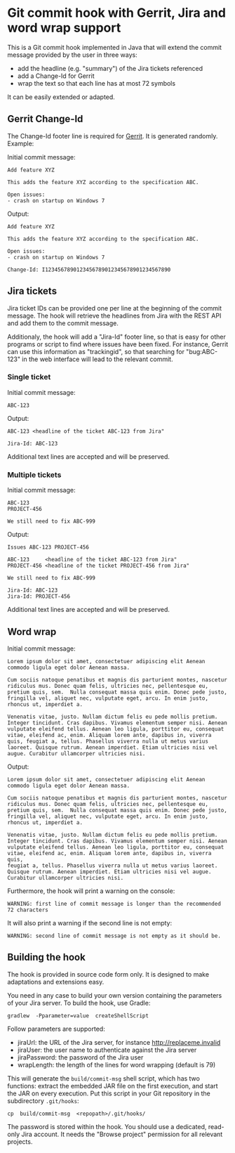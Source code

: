 # Git commit hook with Gerrit, Jira and word wrap support

This is a Git commit hook implemented in Java that will extend the commit message provided by the user in three ways:

* add the headline (e.g. "summary") of the Jira tickets referenced
* add a Change-Id for Gerrit
* wrap the text so that each line has at most 72 symbols

It can be easily extended or adapted.

## Gerrit Change-Id

The Change-Id footer line is required for [Gerrit](http://gerrit.googlesource.com/). It is generated randomly. Example:

Initial commit message:

```
Add feature XYZ

This adds the feature XYZ according to the specification ABC. 

Open issues:
- crash on startup on Windows 7 
```

Output:

```
Add feature XYZ

This adds the feature XYZ according to the specification ABC. 

Open issues:
- crash on startup on Windows 7 

Change-Id: I1234567890123456789012345678901234567890
```

## Jira tickets

Jira ticket IDs can be provided one per line at the beginning of the commit message. The hook will retrieve the headlines from Jira with the REST API and add them to the commit message.

Additionaly, the hook will add a "Jira-Id" footer line, so that is easy for other programs or script to find where issues have been fixed. For instance, Gerrit can use this information as "trackingid", so that searching for "bug:ABC-123" in the web interface will lead to the relevant commit.

### Single ticket

Initial commit message:

```
ABC-123
```

Output:

```
ABC-123 <headline of the ticket ABC-123 from Jira"

Jira-Id: ABC-123
```

Additional text lines are accepted and will be preserved.

### Multiple tickets

Initial commit message:

```
ABC-123
PROJECT-456

We still need to fix ABC-999
```

Output:

```
Issues ABC-123 PROJECT-456

ABC-123     <headline of the ticket ABC-123 from Jira"
PROJECT-456 <headline of the ticket PROJECT-456 from Jira"

We still need to fix ABC-999

Jira-Id: ABC-123
Jira-Id: PROJECT-456
```

Additional text lines are accepted and will be preserved.

## Word wrap

Initial commit message:

```
Lorem ipsum dolor sit amet, consectetuer adipiscing elit Aenean commodo ligula eget dolor Aenean massa.

Cum sociis natoque penatibus et magnis dis parturient montes, nascetur ridiculus mus. Donec quam felis, ultricies nec, pellentesque eu, pretium quis, sem.  Nulla consequat massa quis enim. Donec pede justo, fringilla vel, aliquet nec, vulputate eget, arcu. In enim justo, rhoncus ut, imperdiet a.

Venenatis vitae, justo. Nullam dictum felis eu pede mollis pretium. Integer tincidunt. Cras dapibus. Vivamus elementum semper nisi. Aenean vulputate eleifend tellus. Aenean leo ligula, porttitor eu, consequat vitae, eleifend ac, enim. Aliquam lorem ante, dapibus in, viverra quis, feugiat a, tellus. Phasellus viverra nulla ut metus varius laoreet. Quisque rutrum. Aenean imperdiet. Etiam ultricies nisi vel augue. Curabitur ullamcorper ultricies nisi.
```

Output:

```
Lorem ipsum dolor sit amet, consectetuer adipiscing elit Aenean commodo ligula eget dolor Aenean massa.

Cum sociis natoque penatibus et magnis dis parturient montes, nascetur
ridiculus mus. Donec quam felis, ultricies nec, pellentesque eu,
pretium quis, sem.  Nulla consequat massa quis enim. Donec pede justo,
fringilla vel, aliquet nec, vulputate eget, arcu. In enim justo,
rhoncus ut, imperdiet a.

Venenatis vitae, justo. Nullam dictum felis eu pede mollis pretium.
Integer tincidunt. Cras dapibus. Vivamus elementum semper nisi. Aenean
vulputate eleifend tellus. Aenean leo ligula, porttitor eu, consequat
vitae, eleifend ac, enim. Aliquam lorem ante, dapibus in, viverra quis,
feugiat a, tellus. Phasellus viverra nulla ut metus varius laoreet.
Quisque rutrum. Aenean imperdiet. Etiam ultricies nisi vel augue.
Curabitur ullamcorper ultricies nisi.
```

Furthermore, the hook will print a warning on the console:

```
WARNING: first line of commit message is longer than the recommended 72 characters
```

It will also print a warning if the second line is not empty:

```
WARNING: second line of commit message is not empty as it should be.
```

## Building the hook

The hook is provided in source code form only. It is designed to make adaptations and extensions easy.

You need in any case to build your own version containing the parameters of your Jira server. To build the hook, use Gradle:

```
gradlew  -Pparameter=value  createShellScript
```

Follow parameters are supported:
* jiraUrl: the URL of the Jira server, for instance http://replaceme.invalid
* jiraUser: the user name to authenticate against the Jira server
* jiraPassword: the password of the Jira user
* wrapLength: the length of the lines for word wrapping (default is 79)

This will generate the ```build/commit-msg``` shell script, which has two functions: extract the embedded JAR file on the first execution, and start the JAR on every execution. Put this script in your Git repository in the subdirectory ```.git/hooks```:

```
cp  build/commit-msg  <repopath>/.git/hooks/
```

The password is stored within the hook. You should use a dedicated, read-only Jira account. It needs the "Browse project" permission for all relevant projects.
